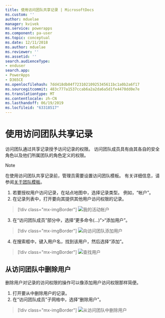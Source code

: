 ```yaml
---
title: 使用访问团队共享记录 | MicrosoftDocs
ms.custom: ''
author: mduelae
manager: kvivek
ms.service: powerapps
ms.component: pa-user
ms.topic: conceptual
ms.date: 12/11/2018
ms.author: mduelae
ms.reviewer: ''
ms.assetid: ''
search.audienceType:
- enduser
search.app:
- PowerApps
- D365CE
ms.openlocfilehash: 7dd418db04f72310210925345611bc1a0b2a6f17
ms.sourcegitcommit: 483c777a1537ccab6a2a2da6a5d1fe4470dd0e7e
ms.translationtype: MT
ms.contentlocale: zh-CN
ms.lasthandoff: 06/19/2019
ms.locfileid: "63318517"
---
```

# <a name="share-records-using-access-team"></a>使用访问团队共享记录

访问团队通过共享记录授予访问记录的权限。 访问团队成员具有由其各自的安全角色以及他们所属团队的角色定义的权限。 

> [!NOTE]
> 在使用访问团队共享记录前，管理员需要设置访问团队模板。 有关详细信息，请参阅[关于团队模板](https://docs.microsoft.com/previous-versions/dynamicscrm-2016/admins-customizers-dynamics-365/mt812239(v%3dcrm.8))。 

1. 若要授权用户访问记录，在站点地图中，选择记录类型。 例如，“帐户”。
2. 在记录列表中，打开要向其提供其他用户访问权限的记录。

  > [!div class="mx-imgBorder"]
  > ![我的活动帐户](media/AccessTeam1.png "我的活动帐户")

3. 在“访问团队成员”部分中，选择“更多命令(…)”>“添加用户”。

  > [!div class="mx-imgBorder"]
  > ![向访问团队添加用户](media/AccessTeam2.png "向访问团队添加用户")

 4. 在搜索框中，键入用户名，找到该用户，然后选择“添加”。
  
  > [!div class="mx-imgBorder"]
  > ![查找用户](media/AccessTeam3.png "查找用户")  
  
 
## <a name="remove-a-user-from-access-teams"></a>从访问团队中删除用户

 删除用户对记录的访问权限的操作可以像添加用户访问权限那样简便。
 
1.  打开要从中删除用户的记录。
2.  在“访问团队成员”子网格中，选择“删除用户”。

  > [!div class="mx-imgBorder"]
  > ![从访问团队中删除用户](media/AccessTeam4.png "从访问团队中删除用户")  
  
  
